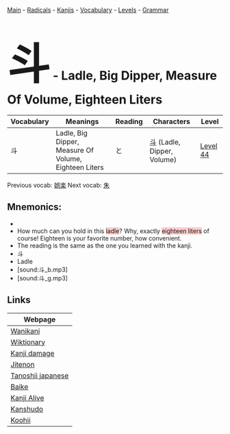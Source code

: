 <style> bigfont {font-size: 100px}</style>
[Main](../README.md) -
[Radicals](../radicals.md) -
[Kanjis](../kanjis.md) -
[Vocabulary](../vocabulary.md) -
[Levels](../levels.md) -
[Grammar](../grammar.md)
# <bigfont> 斗</bigfont> - Ladle, Big Dipper, Measure Of Volume, Eighteen Liters 

| Vocabulary | Meanings | Reading | Characters | Level |
| --- | --- | --- | --- | --- |
| 斗 | Ladle, Big Dipper, Measure Of Volume, Eighteen Liters | と |  [斗](../kanjis/斗.md) (Ladle, Dipper, Volume) | [Level 44](../levels/wk_level44.md) |

Previous vocab: [娯楽](娯楽.md) Next vocab: [朱](朱.md) 

## Mnemonics:

* 
* How much can you hold in this <span style="background-color:#ffcccb"> ladle</span>? Why, exactly <span style="background-color:#ffcccb"> eighteen liters</span> of course! Eighteen is your favorite number, how convenient.
* The reading is the same as the one you learned with the kanji.
* 斗
* Ladle
* [sound:斗_b.mp3]
* [sound:斗_g.mp3]


## Links 

| Webpage |
| --- |
| [Wanikani          ](https://www.wanikani.com/kanji/斗) |
| [Wiktionary        ](https://en.wiktionary.org/wiki/斗) |
| [Kanji damage      ](http://www.kanjidamage.com/kanji/search?utf8=✓&q=斗) |
| [Jitenon           ](https://jitenon.com/kanji/斗) |
| [Tanoshii japanese ](https://www.tanoshiijapanese.com/dictionary/kanji.cfm?k=斗) |
| [Baike             ](https://baike.baidu.com/item/斗) |
| [Kanji Alive       ](https://app.kanjialive.com/斗) |
| [Kanshudo          ](https://www.kanshudo.com/searchmn?q=斗) |
| [Koohii            ](https://kanji.koohii.com/study/kanji/斗) |
